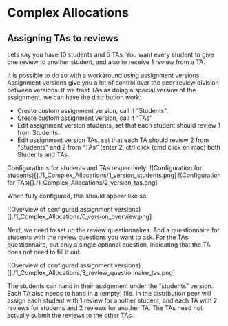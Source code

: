 # Complex Allocations
## Assigning TAs to reviews
Lets say you have 10 students and 5 TAs. You want every student to give one review to another student, and also to receive 1 review from a TA.

It is possible to do so with a workaround using assignment versions. Assignment versions give you a lot of control over the peer review division between versions. If we treat TAs as doing a special version of the assignment, we can have the distribution work:

- Create custom assignment version, call it “Students”.
- Create custom assignment version, call it “TAs”
- Edit assignment version students, set that each student should review 1 from Students.
- Edit assignment version TAs, set that each TA should review 2 from “Students” and 2 from “TAs” (enter 2, ctrl click (cmd click on mac) both Students and TAs.

Configurations for students and TAs respectively:
!(Configuration for students)[]./1_Complex_Allocations/1_version_students.png]
!(Configuration for TAs)[]./1_Complex_Allocations/2_version_tas.png]

When fully configured, this should appear like so:

!(Overview of configured assignment versions)[]./1_Complex_Allocations/0_version_overview.png]

Next, we need to set up the review questionnaires. Add a questionnaire for students with the review questions you want to ask.
For the TAs questionnaire, put only a single optional question, indicating that the TA does not need to fill it out.

!(Overview of configured assignment versions)[]./1_Complex_Allocations/3_review_questionnaire_tas.png]

The students can hand in their assignment under the “students” version.
Each TA also needs to hand in a (empty) file. In the distribution peer will assign each student with 1 review for another student, and each TA with 2 reviews for students and 2 reviews for another TA. The TAs need not actually submit the reviews to the other TAs.
